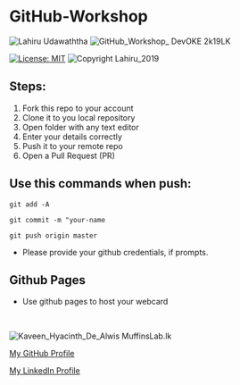 # GitHub-Workshop

![Lahiru  Udawaththa](https://img.shields.io/badge/GitHub_Workshop-FOSS_Community_of_NSBM-brightgreen.svg)
![GitHub_Workshop_ DevOKE  2k19LK](https://img.shields.io/badge/GitHub_Workshop_-DevOKE-red.svg)

[![License: MIT](https://img.shields.io/badge/License-MIT-yellow.svg)](https://opensource.org/licenses/MIT)
![Copyright Lahiru_2019](https://img.shields.io/badge/Copyright-Kaveen_Hyacinth_2019-lightgray.svg)


## Steps:

1. Fork this repo to your account
2. Clone it to you local repository
3. Open folder with any text editor
4. Enter your details correctly
5. Push it to your remote repo
6. Open a Pull Request (PR)

## Use this commands when push:

`git add -A`

`git commit -m "your-name`

`git push origin master`


* Please provide your github credentials, if prompts.

## Github Pages

* Use github pages to host your webcard

<br/>

![Kaveen_Hyacinth_De_Alwis MuffinsLab.lk](https://img.shields.io/badge/Kaveen_Hyacinth_De_Alwis-MuffinsLab.lk-orange.svg?style=for-the-badge)

[My GitHub Profile](https://github.com/kaveenhyacinth)

[My LinkedIn Profile](https://www.linkedin.com/in/kaveen-hyacinth)

